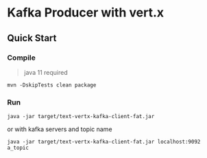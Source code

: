 # Kafka Producer with vert.x


## Quick Start

### Compile

> java 11 required

    mvn -DskipTests clean package
    
### Run

    java -jar target/text-vertx-kafka-client-fat.jar
    
or with kafka servers and topic name

    java -jar target/text-vertx-kafka-client-fat.jar localhost:9092 a_topic
